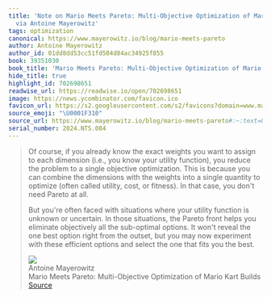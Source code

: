 ```yaml
---
title: 'Note on Mario Meets Pareto: Multi-Objective Optimization of Mario Kart Builds
  via Antoine Mayerowitz'
tags: optimization
canonical: https://www.mayerowitz.io/blog/mario-meets-pareto
author: Antoine Mayerowitz
author_id: 01dd8dd53cc51fd504d84ac34925f855
book: 39351030
book_title: 'Mario Meets Pareto: Multi-Objective Optimization of Mario Kart Builds'
hide_title: true
highlight_id: 702698651
readwise_url: https://readwise.io/open/702698651
image: https://news.ycombinator.com/favicon.ico
favicon_url: https://s2.googleusercontent.com/s2/favicons?domain=www.mayerowitz.io
source_emoji: "\U0001F310"
source_url: https://www.mayerowitz.io/blog/mario-meets-pareto#:~:text=Of%20course%2C%20if,you%20the%20best.
serial_number: 2024.NTS.084
---
```

> Of course, if you already know the exact weights you want to assign to each dimension (i.e., you know your utility function), you reduce the problem to a single objective optimization. This is because you can combine the dimensions with the weights into a single quantity to optimize (often called utility, cost, or fitness). In that case, you don't need Pareto at all.
> 
> But you're often faced with situations where your utility function is unknown or uncertain. In those situations, the Pareto front helps you eliminate objectively all the sub-optimal options. It won't reveal the one best option right from the outset, but you may now experiment with these efficient options and select the one that fits you the best.
> <div class="quoteback-footer"><div class="quoteback-avatar"><img class="mini-favicon" src="https://s2.googleusercontent.com/s2/favicons?domain=www.mayerowitz.io"></div><div class="quoteback-metadata"><div class="metadata-inner"><span style="display:none">FROM:</span><div aria-label="Antoine Mayerowitz" class="quoteback-author"> Antoine Mayerowitz</div><div aria-label="Mario Meets Pareto: Multi-Objective Optimization of Mario Kart Builds" class="quoteback-title"> Mario Meets Pareto: Multi-Objective Optimization of Mario Kart Builds</div></div></div><div class="quoteback-backlink"><a target="_blank" aria-label="go to the full text of this quotation" rel="noopener" href="https://www.mayerowitz.io/blog/mario-meets-pareto#:~:text=Of%20course%2C%20if,you%20the%20best." class="quoteback-arrow"> Source</a></div></div>